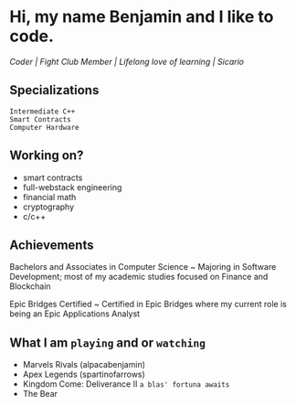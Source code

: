 # Hi, my name Benjamin and I like to code.

<i> Coder | Fight Club Member | Lifelong love of learning | Sicario </i>

## Specializations

`Intermediate C++` <br/>
`Smart Contracts` <br/>
`Computer Hardware` <br/>

## Working on?

- smart contracts
- full-webstack engineering
- financial math
- cryptography
- c/c++
      
## Achievements

Bachelors and Associates in Computer Science ~ Majoring in Software Development; most of my academic studies focused on Finance and Blockchain <br/>

Epic Bridges Certified ~ Certified in Epic Bridges where my current role is being an Epic Applications Analyst <br/>

## What I am `playing` and or `watching`

- Marvels Rivals (alpacabenjamin)
- Apex Legends (spartinofarrows)
- Kingdom Come: Deliverance II `a blas' fortuna awaits`
- The Bear




